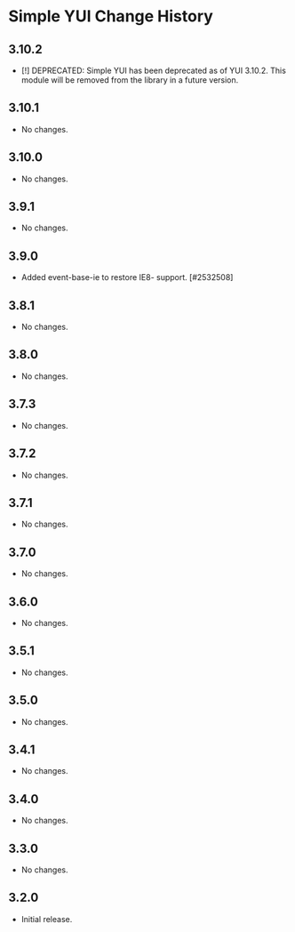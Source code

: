 Simple YUI Change History
=========================

3.10.2
------

* [!] DEPRECATED: Simple YUI has been deprecated as of YUI 3.10.2.  This module will be removed from the library in a future version.

3.10.1
------

* No changes.

3.10.0
------

* No changes.

3.9.1
-----

* No changes.

3.9.0
-----

* Added event-base-ie to restore IE8- support. [#2532508]

3.8.1
-----

* No changes.

3.8.0
-----

* No changes.

3.7.3
-----

* No changes.

3.7.2
-----

* No changes.

3.7.1
-----

* No changes.

3.7.0
-----

* No changes.

3.6.0
-----

* No changes.

3.5.1
-----

* No changes.

3.5.0
-----

* No changes.

3.4.1
-----

* No changes.

3.4.0
-----

* No changes.

3.3.0
-----

* No changes.

3.2.0
-----

* Initial release.
